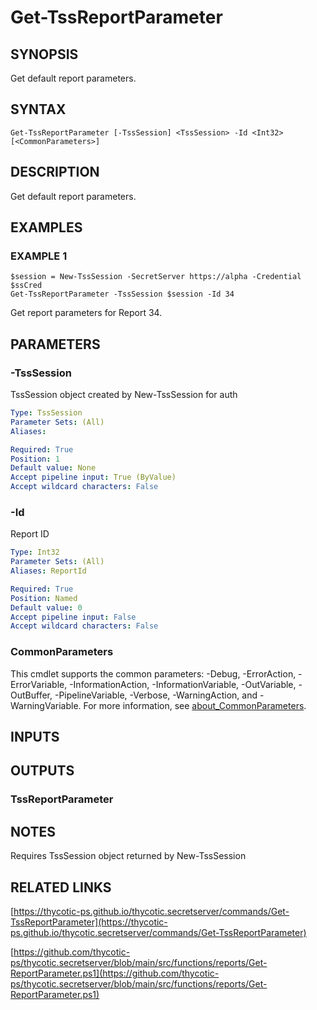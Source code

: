 # Get-TssReportParameter

## SYNOPSIS
Get default report parameters.

## SYNTAX

```
Get-TssReportParameter [-TssSession] <TssSession> -Id <Int32> [<CommonParameters>]
```

## DESCRIPTION
Get default report parameters.

## EXAMPLES

### EXAMPLE 1
```
$session = New-TssSession -SecretServer https://alpha -Credential $ssCred
Get-TssReportParameter -TssSession $session -Id 34
```

Get report parameters for Report 34.

## PARAMETERS

### -TssSession
TssSession object created by New-TssSession for auth

```yaml
Type: TssSession
Parameter Sets: (All)
Aliases:

Required: True
Position: 1
Default value: None
Accept pipeline input: True (ByValue)
Accept wildcard characters: False
```

### -Id
Report ID

```yaml
Type: Int32
Parameter Sets: (All)
Aliases: ReportId

Required: True
Position: Named
Default value: 0
Accept pipeline input: False
Accept wildcard characters: False
```

### CommonParameters
This cmdlet supports the common parameters: -Debug, -ErrorAction, -ErrorVariable, -InformationAction, -InformationVariable, -OutVariable, -OutBuffer, -PipelineVariable, -Verbose, -WarningAction, and -WarningVariable. For more information, see [about_CommonParameters](http://go.microsoft.com/fwlink/?LinkID=113216).

## INPUTS

## OUTPUTS

### TssReportParameter
## NOTES
Requires TssSession object returned by New-TssSession

## RELATED LINKS

[https://thycotic-ps.github.io/thycotic.secretserver/commands/Get-TssReportParameter](https://thycotic-ps.github.io/thycotic.secretserver/commands/Get-TssReportParameter)

[https://github.com/thycotic-ps/thycotic.secretserver/blob/main/src/functions/reports/Get-ReportParameter.ps1](https://github.com/thycotic-ps/thycotic.secretserver/blob/main/src/functions/reports/Get-ReportParameter.ps1)

